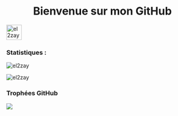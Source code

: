 <h1 align="center">Bienvenue sur mon GitHub</h1>

<p align="left">
<a href="https://t.me/el2zay" target="blank"><img align="center" src="https://upload.wikimedia.org/wikipedia/commons/thumb/8/82/Telegram_logo.svg/512px-Telegram_logo.svg.png?20220101141644" alt="el2zay" height="40" width="40" /></a>

<h3 align="left">Statistiques :</h3>
<p><img align="center" src="https://github-readme-stats-el2zay.vercel.app/api/top-langs/?username=el2zay&locale=fr&exclude_repo=github-readme-stats,el2zay.github.io,inarretable,test_fwl_ci&theme=dark" alt="el2zay" /></p>
<!-- <p>&nbsp;<img align="center" src="https://github-readme-stats.vercel.app/api?username=el2zay&show_icons=true&locale=en" alt="el2zay" /></p>
  -->
<p><img align="center" src="https://github-readme-streak-stats.herokuapp.com/?user=el2zay&theme=dark" alt="el2zay" /></p>

<h3 align="left"> Trophées GitHub</h3>
<p><img align="center" src="https://github-profile-trophy.vercel.app/?username=el2zay&theme=onedark&title=-Reviews"/></p>
